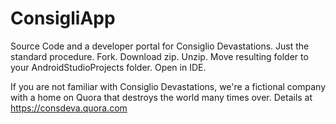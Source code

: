 # ConsigliApp
Source Code and a developer portal for Consiglio Devastations.
Just the standard procedure. Fork. Download zip. Unzip. Move resulting folder to your AndroidStudioProjects folder. Open in IDE.

If you are not familiar with Consiglio Devastations, we're a fictional company with a home on Quora that destroys the world many times over. Details at https://consdeva.quora.com 

